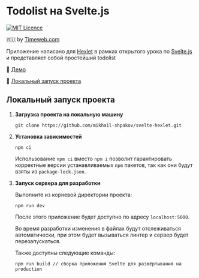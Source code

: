 # Todolist на Svelte.js
[![MIT Licence](https://badges.frapsoft.com/os/mit/mit.svg?v=103)](https://opensource.org/licenses/mit-license.php)

:ru: by [Timeweb.com](https://timeweb.com/ru/)

Приложение написано для [Hexlet](https://ru.hexlet.io/)
в рамках открытого урока по [Svelte.js](https://svelte.dev/)
и представляет собой простейший todolist

:tada: [Демо](http://ck66484.tmweb.ru/)

:wrench: [Локальный запуск проекта](#dev)

## <a name="dev"></a>Локальный запуск проекта

1. **Загрузка проекта на локальную машину**

    ```
    git clone https://github.com/mikhail-shpakov/svelte-hexlet.git
    ```

2. **Установка зависимостей**

    ```
    npm ci
    ```

   Использование `npm ci` вместо `npm i` позволит гарантировать корректные версии устанавливаемых `npm` пакетов,
   так как они будут взяты из `package-lock.json`.

3. **Запуск сервера для разработки**

   Выполните из корневой директории проекта:

    ```
    npm run dev
   ```

   После этого приложение будет доступно по адресу `localhost:5000`.

   Во время разработки изменения в файлах будут отслеживаться автоматически,
   при этом будет вызываться линтер и сервер будет перезапускаться.

   Также доступны следующие команды:

    ```
    npm run build // сборка приложения Svelte для развёртывания на production
    ```
